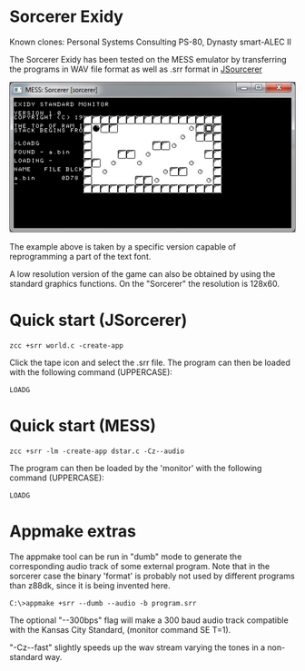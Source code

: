 # Sorcerer Exidy

Known clones:  Personal Systems Consulting PS-80,  Dynasty smart-ALEC II

The Sorcerer Exidy has been tested on the MESS emulator by transferring the programs in WAV file format as well as .srr format in [JSourcerer](http://www.liaquay.co.uk/sorcerer/instructions.html)

![](images/platform/sorcerer-dstar.jpg)

The example above is taken by a specific version capable of reprogramming a part of the text font.

A low resolution version of the game can also be obtained by using the standard graphics functions.   On the "Sorcerer" the resolution is 128x60.

# Quick start (JSorcerer)

    zcc +srr world.c -create-app

Click the tape icon and select the .srr file. The program can then be loaded with the following command (UPPERCASE):

    LOADG

# Quick start (MESS)


    zcc +srr -lm -create-app dstar.c -Cz--audio


The program can then be loaded by the 'monitor' with the following command (UPPERCASE):

    LOADG



# Appmake extras

The appmake tool can be run in "dumb" mode to generate the corresponding audio track of some external program.
Note that in the sorcerer case the binary 'format' is probably not used by different programs than z88dk, since it is being invented here.

    C:\>appmake +srr --dumb --audio -b program.srr
    
The optional "--300bps" flag will make a 300 baud audio track compatible with the Kansas City Standard, (monitor command SE T=1).

"-Cz--fast" slightly speeds up the wav stream varying the tones in a non-standard way.

